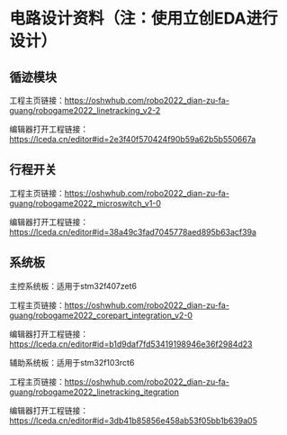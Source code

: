 # 电路设计资料（注：使用立创EDA进行设计）

## 循迹模块

工程主页链接：https://oshwhub.com/robo2022_dian-zu-fa-guang/robogame2022_linetracking_v2-2

编辑器打开工程链接：https://lceda.cn/editor#id=2e3f40f570424f90b59a62b5b550667a

## 行程开关

工程主页链接：https://oshwhub.com/robo2022_dian-zu-fa-guang/robogame2022_microswitch_v1-0

编辑器打开工程链接：https://lceda.cn/editor#id=38a49c3fad7045778aed895b63acf39a

## 系统板

主控系统板：适用于stm32f407zet6

工程主页链接：https://oshwhub.com/robo2022_dian-zu-fa-guang/robogame2022_corepart_integration_v2-0

编辑器打开工程链接：https://lceda.cn/editor#id=b1d9daf7fd53419198946e36f2984d23

辅助系统板：适用于stm32f103rct6

工程主页链接：https://oshwhub.com/robo2022_dian-zu-fa-guang/robogame2022_linetracking_itegration

编辑器打开工程链接：https://lceda.cn/editor#id=3db41b85856e458ab53f05bb1b639a05